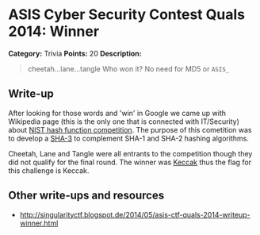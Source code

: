 # ASIS Cyber Security Contest Quals 2014: Winner

**Category:** Trivia
**Points:** 20
**Description:**

> cheetah...lane...tangle
> Who won it?
> No need for MD5 or `ASIS_`

## Write-up

After looking for those words and 'win' in Google we came up with Wikipedia page (this is the only one that is connected with IT/Security) about [NIST hash function competition](http://en.wikipedia.org/wiki/NIST_hash_function_competition).
The purpose of this cometition was to develop a [SHA-3](http://en.wikipedia.org/wiki/SHA-3) to complement SHA-1 and SHA-2 hashing algorithms.

Cheetah, Lane and Tangle were all entrants to the competition though they did not qualify for the final round. The winner was [Keccak](http://en.wikipedia.org/wiki/Keccak) thus the flag for this challenge is Keccak.

## Other write-ups and resources

* <http://singularityctf.blogspot.de/2014/05/asis-ctf-quals-2014-writeup-winner.html>
